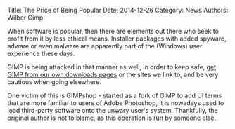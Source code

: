 Title: The Price of Being Popular
Date: 2014-12-26
Category: News
Authors: Wilber Gimp

When software is popular, then there are elements out there who seek to profit from it by less ethical means. Installer packages with added spyware, adware or even malware are apparently part of the (Windows) user experience these days.

GIMP is being attacked in that manner as well, In order to keep safe, [get GIMP from our own downloads pages](/downloads/) or the sites we link to, and be very cautious when going elsewhere.

One victim of this is GIMPshop - started as a fork of GIMP to add UI terms that are more familiar to users of Adobe Photoshop, it is nowadays used to load third-party software onto the unwary user's system. Thankfully, the original author is not to blame, as this operation is run by someone else.
